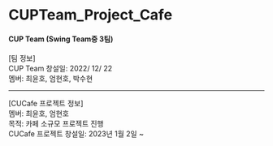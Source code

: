 # CUPTeam_Project_Cafe

#### CUP Team (Swing Team중 3팀)  
  
[팀 정보]  
CUP Team 창설일: 2022/ 12/ 22  
멤버: 최윤호, 엄현호, 박수현  
  
  ***
  
[CUCafe 프로젝트 정보]  
멤버: 최윤호, 엄현호  
목적: 카페 소규모 프로젝트 진행  
CUCafe 프로젝트 창설일: 2023년 1월 2일  ~  

